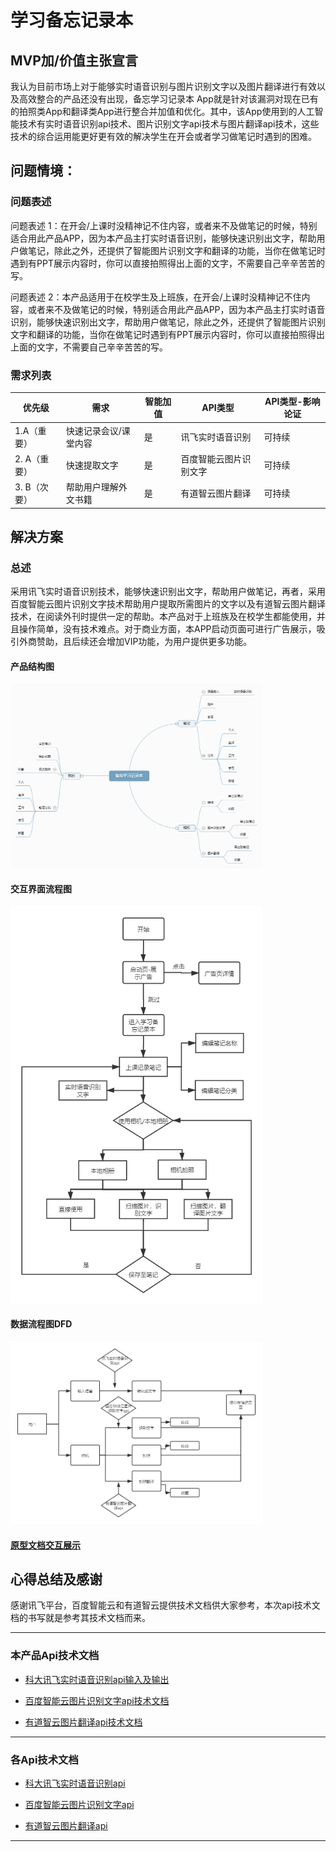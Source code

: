 # 学习备忘记录本

## MVP加/价值主张宣言

我认为目前市场上对于能够实时语音识别与图片识别文字以及图片翻译进行有效以及高效整合的产品还没有出现，备忘学习记录本 App就是针对该漏洞对现在已有的拍照类App和翻译类App进行整合并加值和优化。其中，该App使用到的人工智能技术有实时语音识别api技术、图片识别文字api技术与图片翻译api技术，这些技术的综合运用能更好更有效的解决学生在开会或者学习做笔记时遇到的困难。

## 问题情境：

### 问题表述
问题表述 1：在开会/上课时没精神记不住内容，或者来不及做笔记的时候，特别适合用此产品APP，因为本产品主打实时语音识别，能够快速识别出文字，帮助用户做笔记，除此之外，还提供了智能图片识别文字和翻译的功能，当你在做笔记时遇到有PPT展示内容时，你可以直接拍照得出上面的文字，不需要自己辛辛苦苦的写。

问题表述 2：本产品适用于在校学生及上班族，在开会/上课时没精神记不住内容，或者来不及做笔记的时候，特别适合用此产品APP，因为本产品主打实时语音识别，能够快速识别出文字，帮助用户做笔记，除此之外，还提供了智能图片识别文字和翻译的功能，当你在做笔记时遇到有PPT展示内容时，你可以直接拍照得出上面的文字，不需要自己辛辛苦苦的写。

### 需求列表

<table>
<thead>
<tr>
<th>优先级</th>
<th>需求</th>
<th>智能加值</th>
<th>API类型</th>
<th>API类型-影响论证</th>

</tr>
</thead>
<tbody>
<tr>
<td>1.A（重要）</td>
<td>快速记录会议/课堂内容</td>
<td> 是</td>
<td>讯飞实时语音识别</td>
<td> 可持续</td>

</tr>
<tr>
<td>2. A（重要）</td>
<td>快速提取文字</td>
<td> 是</td>
<td>百度智能云图片识别文字</td>
<td> 可持续</td>

</tr>
<tr>
<td>3. B（次要）</td>
<td>帮助用户理解外文书籍</td>
<td>是 </td>
<td>有道智云图片翻译</td>
<td> 可持续</td>

</tr>
</tbody>
</table>

## 解决方案

### 总述

采用讯飞实时语音识别技术，能够快速识别出文字，帮助用户做笔记，再者，采用百度智能云图片识别文字技术帮助用户提取所需图片的文字以及有道智云图片翻译技术，在阅读外刊时提供一定的帮助。本产品对于上班族及在校学生都能使用，并且操作简单，没有技术难点。对于商业方面，本APP启动页面可进行广告展示，吸引外商赞助，且后续还会增加VIP功能，为用户提供更多功能。

#### 产品结构图

<img src="images/naotu.png" width="80%;" >

#### 交互界面流程图

<img src="images/yonghucz.png" width="80%;" >

#### 数据流程图DFD

<img src="images/dvd.png" width="80%;" >

#### [原型文档交互展示](https://modao.cc/app/659cfadccfd02aa1f0991a4db6df7ce986abdc9a?simulator_type=device&sticky#screen=skcq8b56l2r5tzw)

## 心得总结及感谢

感谢讯飞平台，百度智能云和有道智云提供技术文档供大家参考，本次api技术文档的书写就是参考其技术文档而来。

------

### 本产品Api技术文档

- [科大讯飞实时语音识别api输入及输出](https://www.jianshu.com/p/2adec6027ea9)

- [百度智能云图片识别文字api技术文档](https://www.jianshu.com/p/aecb8ad0904f)

- [有道智云图片翻译api技术文档](https://www.jianshu.com/p/ea7dd9d0562e)
------



###  各Api技术文档

- [科大讯飞实时语音识别api]( https://www.xfyun.cn/doc/asr/rtasr/API.html)

- [百度智能云图片识别文字api]( https://cloud.baidu.com/doc/OCR/s/zk3h7xz52)

- [有道智云图片翻译api]( http://ai.youdao.com/DOCSIRMA/html/%E8%87%AA%E7%84%B6%E8%AF%AD%E8%A8%80%E7%BF%BB%E8%AF%91/API%E6%96%87%E6%A1%A3/%E5%9B%BE%E7%89%87%E7%BF%BB%E8%AF%91%E6%9C%8D%E5%8A%A1/%E5%9B%BE%E7%89%87%E7%BF%BB%E8%AF%91%E6%9C%8D%E5%8A%A1-API%E6%96%87%E6%A1%A3.html)
------



